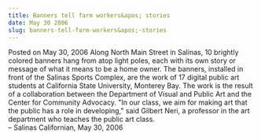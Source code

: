 ```yaml
---
title: Banners tell farm workers&apos; stories
date: May 30 2006
slug: banners-tell-farm-workers&apos;-stories
---
```


 



<span class="date">Posted on May 30, 2006    </span>
Along North Main Street in Salinas, 10 brightly colored banners
hang from atop light poles, each with its own story or message of
what it means to be a home owner. The banners, installed in front
of the Salinas Sports Complex, are the work of 17 digital public
art students at California State University, Monterey Bay. The work
is the result of a collaboration between the Department of Visual
and Public Art and the Center for Community Advocacy. &quot;In our
class, we aim for making art that the public has a role in
developing,&quot; said Gilbert Neri, a professor in the art department
who teaches the public art class.<br>
&#x2013; Salinas Californian, May 30, 2006<br/></br>




```
